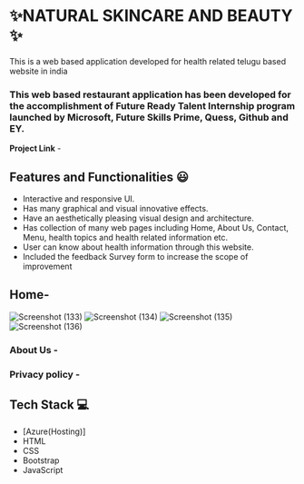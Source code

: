# ✨NATURAL SKINCARE AND BEAUTY   ✨

This is a web based application developed for health related telugu based website in india

### This web based restaurant application has been developed for the accomplishment of Future Ready Talent Internship program launched by Microsoft, Future Skills Prime, Quess, Github and EY.


**Project Link** - 


## Features and Functionalities 😃

- Interactive and responsive UI.
- Has many graphical and visual innovative effects.
- Have an aesthetically pleasing visual design and architecture.
- Has collection of many web pages including Home, About Us, Contact, Menu, health topics and health related information etc.
- User can know about health information through this website.
- Included the feedback Survey form to increase the scope of improvement 

## Home-
![Screenshot (133)](https://user-images.githubusercontent.com/117892449/207824815-d18f7564-e66c-4286-b07a-bba740437804.png)
![Screenshot (134)](https://user-images.githubusercontent.com/117892449/207824880-44b9b368-2caf-4b1a-b9fe-9e38745b46fc.png)
![Screenshot (135)](https://user-images.githubusercontent.com/117892449/207824908-fa22a4d1-2705-4a9d-9569-2b4107ab9e94.png)
![Screenshot (136)](https://user-images.githubusercontent.com/117892449/207824931-c7f2c863-8d9c-4366-9f04-2154130cd7f5.png)
 



   

### About Us -






### Privacy policy -






## Tech Stack 💻

- [Azure(Hosting)]
- HTML
- CSS
- Bootstrap
- JavaScript
